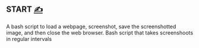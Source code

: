 
## START [<span style='font-size:20px;'>&#x270D;</span>](https://github.com/webpageshot/bash/edit/main/DOCS/START.md)


A bash script to load a webpage, screenshot, save the screenshotted image, and then close the web browser.
Bash script that takes screenshoots in regular intervals
